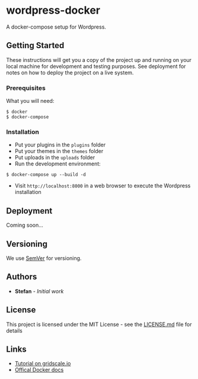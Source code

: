 # wordpress-docker

A docker-compose setup for Wordpress.

## Getting Started

These instructions will get you a copy of the project up and running on your local machine for development and testing purposes. 
See deployment for notes on how to deploy the project on a live system.

### Prerequisites

What you will need:

```
$ docker
$ docker-compose
```

### Installation

* Put your plugins in the `plugins` folder
* Put your themes in the `themes` folder
* Put uploads in the `uploads` folder
* Run the development environment:
```
$ docker-compose up --build -d
```
* Visit `http://localhost:8000` in a web browser to execute the Wordpress installation

## Deployment

Coming soon...

## Versioning

We use [SemVer](http://semver.org/) for versioning. 

## Authors

* **Stefan** - *Initial work*

## License

This project is licensed under the MIT License - see the [LICENSE.md](LICENSE.md) file for details

## Links

* [Tutorial on gridscale.io](https://gridscale.io/community/tutorials/dockerize-wordpress-docker-compose/)
* [Offical Docker docs](https://docs.docker.com/compose/wordpress/)
